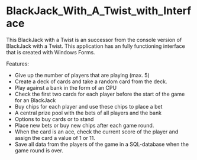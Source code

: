 # BlackJack_With_A_Twist_with_Interface
This BlackJack with a Twist is an successor from the console version of BlackJack with a Twist. This application has an fully functioning
interface that is created with Windows Forms. 

Features:
- Give up the number of players that are playing (max. 5)
- Create a deck of cards and take a random card from the deck.
- Play against a bank in the form of an CPU
- Check the first two cards for each player before the start of the game for an BlackJack
- Buy chips for each player and use these chips to place a bet
- A central prize pool with the bets of all players and the bank 
- Options to buy cards or to stand
- Place new bets or buy new chips after each game round.
- When the card is an ace, check the current score of the player and assign the card a value of 1 or 11. 
- Save all data from the players of the game in a SQL-database when the game round is over.

